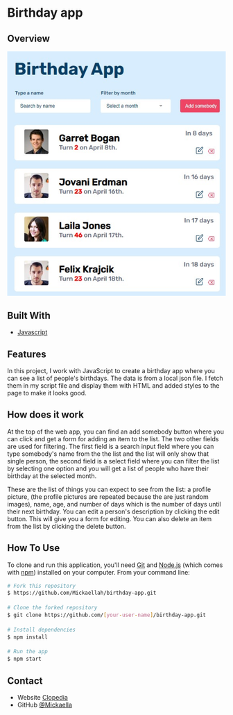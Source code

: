 # Birthday app

## Overview

![screenshot](./birthday_app.jpg)

## Built With

-   [Javascript](https://javascript.com/)


## Features

In this project, I work with JavaScript to create a birthday app where you can see a list of people's birthdays. The data is from a local json file. I fetch them in my script file and display them with HTML and added styles to the page to make it looks good.

## How does it work

At the top of the web app, you can find an add somebody button where you can click and get a form for adding an item to the list. The two other fields are used for filtering. The first field is a search input field where you can type somebody's name from the the list and the list will only show that single person, the second field is a select field where you can filter the list by selecting one option and you will get a list of people who have their birthday at the selected month.

These are the list of things you can expect to see from the list: a profile picture, (the profile pictures are repeated because the are just random images), name, age, and number of days which is the number of days until their next birthday. You can edit a person's description by clicking the edit button. This will give you a form for editing. You can also delete an item from the list by clicking the delete button.

## How To Use

<!-- Example: -->

To clone and run this application, you'll need [Git](https://git-scm.com) and [Node.js](https://nodejs.org/en/download/) (which comes with [npm](http://npmjs.com)) installed on your computer. From your command line:

```bash
# Fork this repository
$ https://github.com/Mickaellah/birthday-app.git

# Clone the forked repository
$ git clone https://github.com/[your-user-name]/birthday-app.git

# Install dependencies
$ npm install

# Run the app
$ npm start
```

## Contact

-   Website [Clopedia](https://clopedia.onja.org/)
-   GitHub [@Mickaella](https://github.com/Mickaellah/birthday-app)
